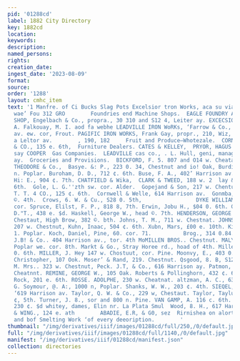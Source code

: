 ```yaml
---
pid: '01288cd'
label: 1882 City Directory
key: 1882cd
location: 
keywords: 
description: 
named_persons: 
rights: 
creation_date: 
ingest_date: '2023-08-09'
format: 
source: 
order: '1288'
layout: cmhc_item
text: '1 Manfre. of Ci Bucks Slag Pots Excelsior tron Works, aca su vias ct sien ten
  wae’ Fou 312 GRO        Foundries end Machine Shops.  EAGLE FOUNDRY AND MACHINE
  SHOP, Engelbach & Co., propra., 30 310 and S12 4, Leiter ay. EXCECSIOR THON WORKS.
  A. Falkouay, M. I. aod fa webhe LEADVILLE IRON WoRKs, ‘Farrow & Co., propra., Lolter
  av. ew. cor, Frout. PAGIFIC IRON WORKS, Frank Gay, propr., 210, Wiz, 214 and 216
  a Leltor av.        , 190, 182     Fruit and Produce—Whotezale.  CORNFORTH, T.T.
  & CO., 135 e. 6th,  Furniture Dealers. CATES & KELLEY,  PRYOR, HAGUS = Yoandiidr
  say COOPER  Gas Companies.  LEADVILLE cas co., . L. Hull, geni, manager, 820 Harrison
  ay.  Groceries and Provisions.  BICKFORD, F. 5. 807 and O14 w. Cheataut. BLOHM,
  THEODORE & Co.,  Basye. &: P., 223 0. 34, Chestnut and io! Oak, Burdick, L., 1021
  n. Poplar. Buroham, D. D., 712 ¢. 6th. Buse, F. A., 402’ Harrison av. Canfield.
  Hi: E., 904 ¢. 7th. CHATFIELD & Wika,  CLARK & TWEED, 188 w. 2  lay & Dye, 730 e.
  6th.  Gole, L. G.''zth sw. cor. Alder.  Gopejand & Son, 217 w. Chentuut.  CORNFORTH,
  T. T. 4 CO., 125 ¢. 6th.  Cornwell & Welle, 614 Harrison av.  Gonmba, T. E., 41i
  ©. 4th.  Crows, 6. W. & Cu., S28 0. 5th,                 DYKE WILLIAM, 800 w. 2d,,
  cor. Spruce, Elilst, F. P., 818 8, 7th. Erwin, Jobu H., $04 0. 6th. Groenamyer,
  D."T., 438 e. $d. Haskell, George W., head ©. 7th. HENDERSON, GEORGE L., Bel w.
  Chestaut, High Brow, 382 ©. bth. Johns, T. M., 711 w. Chestnat. JOHNSON, H. FB.
  207 w. Chestnut, Kuhn, Inaac, 504 ¢. 6th. Xubn, Mars, £00 e. 10th. King, John, 917
  1. Poplar. Koch, Daniel, Pine, 60. cor. 71.          Brog., 314 0.84. Londoner,
  J.B! & Co.. 404 Harrison av., tor. 4th MoMILLEN BROS.. Chestnut. MALYA & DONOVAN,
  Poplar we. cor. 8th. Markt & Go., Stray Horee rd., hoad of 4th. Miller, A. N., 814
  0. 6th. MILLER, J. Hey 147 w. Chostuut, cor. Pine. Moonvy, E., 403 0. foun Moror,
  Christopher, 107 Ook. Moser’ & Rand, 219. Chestnut. Qsgood, 8. B, S124. Sth, Pearce,
  M. Mrs.. 323 w. Chestnut, Peck. J.T, & Co., 616 Harrison ay. Patmon, X. J.,700 w.
  Cheatnnt. REMINE, GEORGE W., 105 Oak. Roberts & Pollinghorn, 432 ¢. 6th. Roee &
  Rock, 201 e. 6th. ROSSE. ADOLPHE, 230 w. Cheatnat. altzman, A. C., 630 c. 6th. Scherer,
  G. Soymour, @. A:, 1000 n, Poplar. Shanks, W. W., 203 ¢. 4th. SIEQEL, KERN & CO.,
  ‘619 Harrison av. Taylor, Q. W. & Co., 229 w, Chestaut. Taylor, Taylur & Co., 188
  ¢, 5th. Turner, J. 8., sor and 800 n. Pine. VAN GAMP, A. 116 c. 6th. Verges, Hecter,
  230 ¢. $d whitey, dames, Elin nr. La Plata Smul  Wood, 8. H., 617 Harriron nv.                          Grocers—Wholesale.  CHATFIELD
  & WING., 124 e. ath        ABADIE, E.R, & G0, sez  Rirnishea on alort nates  ‘SneciReations,
  and bof Smelting Work ‘of every deeoription.        '
thumbnail: "/img/derivatives/iiif/images/01288cd/full/250,/0/default.jpg"
full: "/img/derivatives/iiif/images/01288cd/full/1140,/0/default.jpg"
manifest: "/img/derivatives/iiif/01288cd/manifest.json"
collection: directories
---
```

